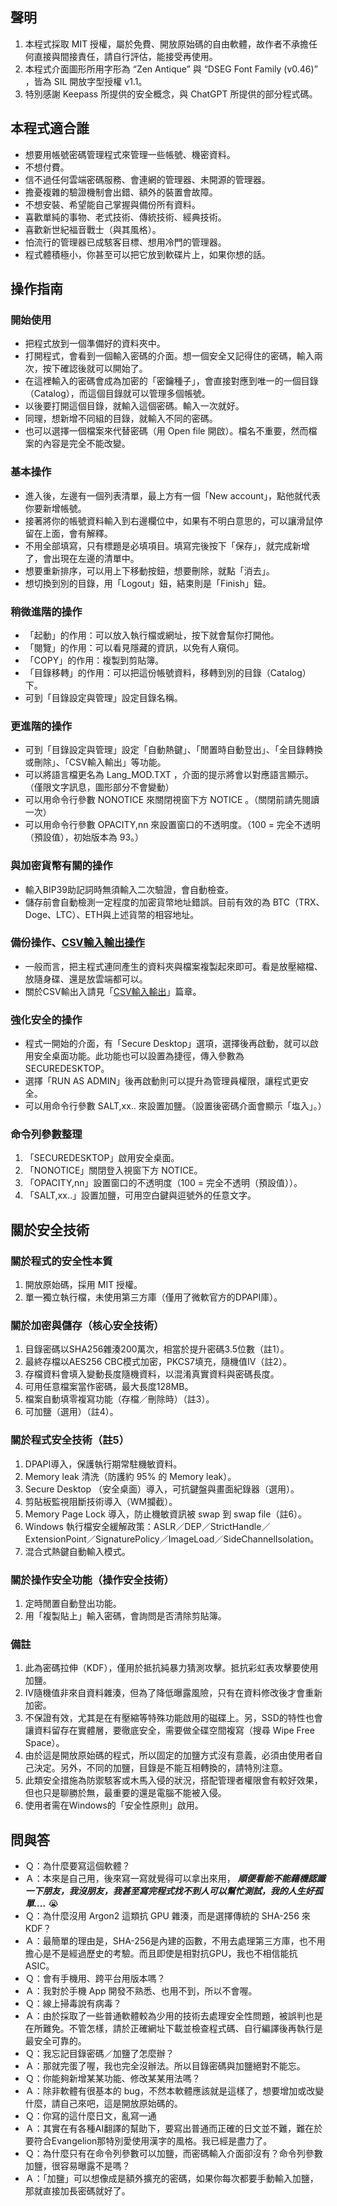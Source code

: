 ## 聲明

1.  本程式採取 MIT 授權，屬於免費、開放原始碼的自由軟體，故作者不承擔任何直接與間接責任，請自行評估，能接受再使用。
2.  本程式介面圖形所用字形為 “Zen Antique” 與 “DSEG Font Family (v0.46)” ，皆為 SIL 開放字型授權 v1.1。
3.  特別感謝 Keepass 所提供的安全概念，與 ChatGPT 所提供的部分程式碼。

## 本程式適合誰

*   想要用帳號密碼管理程式來管理一些帳號、機密資料。
*   不想付費。
*   信不過任何雲端密碼服務、會連網的管理器、未開源的管理器。
*   擔憂複雜的驗證機制會出錯、額外的裝置會故障。
*   不想安裝、希望能自己掌握與備份所有資料。
*   喜歡單純的事物、老式技術、傳統技術、經典技術。
*   喜歡新世紀福音戰士（與其風格）。
*   怕流行的管理器已成駭客目標、想用冷門的管理器。
*   程式體積極小，你甚至可以把它放到軟碟片上，如果你想的話。

## 操作指南

### 開始使用

*   把程式放到一個準備好的資料夾中。
*   打開程式，會看到一個輸入密碼的介面。想一個安全又記得住的密碼，輸入兩次，按下確認後就可以開始了。
*   在這裡輸入的密碼會成為加密的「密鑰種子」，會直接對應到唯一的一個目錄（Catalog），而這個目錄就可以管理多個帳號。
*   以後要打開這個目錄，就輸入這個密碼。輸入一次就好。
*   同理，想新增不同組的目錄，就輸入不同的密碼。
*   也可以選擇一個檔案來代替密碼（用 Open file 開啟）。檔名不重要，然而檔案的內容是完全不能改變。

### 基本操作

*   進入後，左邊有一個列表清單，最上方有一個「New account」，點他就代表你要新增帳號。
*   接著將你的帳號資料輸入到右邊欄位中，如果有不明白意思的，可以讓滑鼠停留在上面，會有解釋。
*   不用全部填寫，只有標題是必填項目。填寫完後按下「保存」，就完成新增了，會出現在左邊的清單中。
*   想要重新排序，可以用上下移動按鈕，想要刪除，就點「消去」。
*   想切換到別的目錄，用「Logout」鈕，結束則是「Finish」鈕。

### 稍微進階的操作

*   「起動」的作用：可以放入執行檔或網址，按下就會幫你打開他。
*   「閱覽」的作用：可以看見隱藏的資訊，以免有人窺伺。
*   「COPY」的作用：複製到剪貼簿。
*   「目錄移轉」的作用：可以把這份帳號資料，移轉到別的目錄（Catalog）下。
*   可到「目錄設定與管理」設定目錄名稱。

### 更進階的操作

*   可到「目錄設定與管理」設定「自動熱鍵」、「閒置時自動登出」、「全目錄轉換或刪除」、「CSV輸入輸出」等功能。
*   可以將語言檔更名為 Lang\_MOD.TXT ，介面的提示將會以對應語言顯示。（僅限文字訊息，圖形部分不會變動）
*   可以用命令行參數 NONOTICE 來關閉視窗下方 NOTICE 。（關閉前請先閱讀一次）
*   可以用命令行參數 OPACITY,nn 來設置窗口的不透明度。（100 = 完全不透明（預設值），初始版本為 93。）

### 與加密貨幣有關的操作

*   輸入BIP39助記詞時無須輸入二次驗證，會自動檢查。
*   儲存前會自動檢測一定程度的加密貨幣地址錯誤。目前有效的為 BTC（TRX、Doge、LTC）、ETH與上述貨幣的相容地址。

### 備份操作、[CSV輸入輸出操作](CSV_ZHTW.md)

*   一般而言，把主程式連同產生的資料夾與檔案複製起來即可。看是放壓縮檔、放隨身碟、還是放雲端都可以。
*   關於CSV輸出入請見「[CSV輸入輸出](CSV_ZHTW.md)」篇章。

### 強化安全的操作

*   程式一開始的介面，有「Secure Desktop」選項，選擇後再啟動，就可以啟用安全桌面功能。此功能也可以設置為捷徑，傳入參數為 SECUREDESKTOP。
*   選擇「RUN AS ADMIN」後再啟動則可以提升為管理員權限，讓程式更安全。
*   可以用命令行參數 SALT,xx.. 來設置加鹽。（設置後密碼介面會顯示「塩入」。）

### 命令列參數整理

1.  「SECUREDESKTOP」啟用安全桌面。
2.  「NONOTICE」關閉登入視窗下方 NOTICE。
3.  「OPACITY,nn」設置窗口的不透明度（100 = 完全不透明（預設值））。
4.  「SALT,xx..」設置加鹽，可用空白鍵與逗號外的任意文字。

## 關於安全技術

### 關於程式的安全性本質

1.  開放原始碼，採用 MIT 授權。
2.  單一獨立執行檔，未使用第三方庫（僅用了微軟官方的DPAPI庫）。

### 關於加密與儲存（核心安全技術）

1.  目錄密碼以SHA256雜湊200萬次，相當於提升密碼3.5位數（註1）。
2.  最終存檔以AES256 CBC模式加密，PKCS7填充，隨機值IV（註2）。
3.  存檔資料會填入變動長度隨機資料，以混淆真實資料與密碼長度。
4.  可用任意檔案當作密碼，最大長度128MB。
5.  檔案自動填零複寫功能（存檔／刪除時）（註3）。
6.  可加鹽（選用）（註4）。

### 關於程式安全技術（註5）

1.  DPAPI導入，保護執行期常駐機敏資料。
2.  Memory leak 清洗（防護約 95% 的 Memory leak）。
3.  Secure Desktop （安全桌面）導入，可抗鍵盤與畫面紀錄器（選用）。
4.  剪貼板監視阻斷技術導入（WM攔截）。
5.  Memory Page Lock 導入，防止機敏資訊被 swap 到 swap file（註6）。
6.  Windows 執行檔安全緩解政策：ASLR／DEP／StrictHandle／ExtensionPoint／SignaturePolicy／ImageLoad／SideChannelIsolation。
7.  混合式熱鍵自動輸入模式。

### 關於操作安全功能（操作安全技術）

1.  定時閒置自動登出功能。
2.  用「複製貼上」輸入密碼，會詢問是否清除剪貼簿。

### 備註

1.  此為密碼拉伸（KDF），僅用於抵抗純暴力猜測攻擊。抵抗彩虹表攻擊要使用加鹽。
2.  IV隨機值非來自資料雜湊，但為了降低曝露風險，只有在資料修改後才會重新加密。
3.  不保證有效，尤其是在有壓縮等特殊功能啟用的磁碟上。另，SSD的特性也會讓資料留存在實體層，要徹底安全，需要做全碟空間複寫（搜尋 Wipe Free Space）。
4.  由於這是開放原始碼的程式，所以固定的加鹽方式沒有意義，必須由使用者自己決定。另外，不同的加鹽，目錄是不能互相轉換的，請特別注意。
5.  此類安全措施為防禦駭客或木馬入侵的狀況，搭配管理者權限會有較好效果，但也只是聊勝於無，最重要的還是電腦不能被入侵。
6.  使用者需在Windows的「安全性原則」啟用。

## 問與答

*   Ｑ：為什麼要寫這個軟體？
*   Ａ：本來是自己用，後來寫一寫就覺得可以拿出來用， _**順便看能不能藉機認識一下朋友，我沒朋友，我甚至寫完程式找不到人可以幫忙測試，我的人生好孤單.…**_ 😭  
*   Ｑ：為什麼沒用 Argon2 這類抗 GPU 雜湊，而是選擇傳統的 SHA-256 來KDF？
*   Ａ：最簡單的理由是，SHA-256是內建的函數，不用去處理第三方庫，也不用擔心是不是經過歷史的考驗。而且即使是相對抗GPU，我也不相信能抗ASIC。  
*   Ｑ：會有手機用、跨平台用版本嗎？
*   Ａ：我對於手機 App 開發不熟悉、也用不到，所以不會喔。  
*   Ｑ：線上掃毒說有病毒？
*   Ａ：由於採取了一些普通軟體較為少用的技術去處理安全性問題，被誤判也是在所難免。不管怎樣，請於正確網址下載並檢查程式碼、自行編譯後再執行是最安全可靠的。  
*   Ｑ：我忘記目錄密碼／加鹽了怎麼辦？
*   Ａ：那就完蛋了喔，我也完全沒辦法。所以目錄密碼與加鹽絕對不能忘。  
*   Ｑ：你能夠新增某某功能、修改某某用法嗎？
*   Ａ：除非軟體有很基本的 bug，不然本軟體應該就是這樣了，想要增加或改變什麼，請自己來吧，這是開放原始碼的。  
*   Ｑ：你寫的這什麼日文，亂寫一通
*   Ａ：其實在有各種AI翻譯的幫助下，要寫出普通而正確的日文並不難，難在於要符合Evangelion那特別愛使用漢字的風格。我已經是盡力了。
*   Ｑ：為什麼只有在命令列參數可以加鹽，而密碼輸入介面卻沒有？命令列參數加鹽，很容易曝露不是嗎？
*   Ａ：「加鹽」可以想像成是額外擴充的密碼，如果你每次都要手動輸入加鹽，那就直接加長密碼就好了。